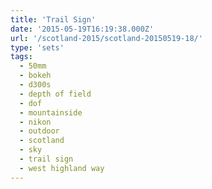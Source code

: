 ```yaml
---
title: 'Trail Sign'
date: '2015-05-19T16:19:38.000Z'
url: '/scotland-2015/scotland-20150519-18/'
type: 'sets'
tags:
  - 50mm
  - bokeh
  - d300s
  - depth of field
  - dof
  - mountainside
  - nikon
  - outdoor
  - scotland
  - sky
  - trail sign
  - west highland way
---
```

